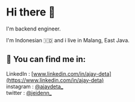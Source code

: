 # Hi there 👋

I'm backend engineer.

I'm Indonesian 🇮🇩️ and i live in Malang, East Java.

## 🔭 You can find me in:

LinkedIn : [www.linkedin.com/in/ajay-deta](https://www.linkedin.com/in/ajay-deta)  
instagram : [@ajaydeta\_](https://instagram.com/ajaydeta_)  
twitter : [@jeidenn\_](https://twitter.com/jeidenn_)

<!--
**ajaydeta/ajaydeta** is a ✨ _special_ ✨ repository because its `README.md` (this file) appears on your GitHub profile.

Here are some ideas to get you started:

- 🔭 I’m currently working on ...
- 🌱 I’m currently learning ...
- 👯 I’m looking to collaborate on ...
- 🤔 I’m looking for help with ...
- 💬 Ask me about ...
- 📫 How to reach me: ...
- 😄 Pronouns: ...
- ⚡ Fun fact: ...
-->
